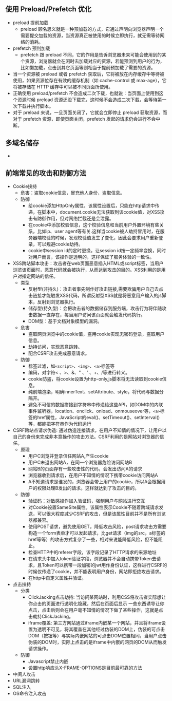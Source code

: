 ## 使用 Preload/Prefetch 优化
- preload 提前加载
  - preload 顾名思义就是一种预加载的方式，它通过声明向浏览器声明一个需要提交加载的资源，当资源真正被使用的时候立即执行，就无需等待网络的消耗。
- prefetch 预判加载
  - prefetch 跟 preload 不同，它的作用是告诉浏览器未来可能会使用到的某个资源，浏览器就会在闲时去加载对应的资源，若能预测到用户的行为，比如懒加载，点击到其它页面等则相当于提前预加载了需要的资源。
- 当一个资源被 preload 或者 prefetch 获取后，它将被放在内存缓存中等待被使用，如果资源位存在有效的缓存机制（如 cache-control 或 max-age），它将被存储在 HTTP 缓存中可以被不同页面所使用。
- 正确使用 preload/prefetch 不会造成二次下载，也就说：当页面上使用到这个资源时候 preload 资源还没下载完，这时候不会造成二次下载，会等待第一次下载并执行脚本。
- 对于 preload 来说，一旦页面关闭了，它就会立即停止 preload 获取资源，而对于 prefetch 资源，即使页面关闭，prefetch 发起的请求仍会进行不会中断。

## 多域名储存
- 

## 前端常见的攻击和防御方法
- Cookie挟持
  - 危害：盗取cookie信息，冒充他人身份，盗取信息。
  - 防御
    - 给cookie添加HttpOnly属性，该属性设置后，只能在http请求中传递，在脚本中，document.cookie无法获取到该cookie值，对XSS攻击有防御作用，但对网络拦截还是会泄露。
    - 在cookie中添加校验信息，这个校验信息和当前用户外置环境有些关系，比如ip、user agent等有关.这样当cookie被人劫持冒用时，在服务器端校验的时候，发现校验值发生了变化，因此会要求用户重新登录，可以规避cookie劫持。
    - cookie中session id的定时更换，让session id按一定频率变换，同时对用户而言，该操作是透明的，这样保证了服务体验的一致性。
- XSS跨站脚本攻击：攻击者在web页面恶意插入HTML或script标签，当用户浏览该页面时，恶意代码就会被执行，从而达到攻击的目的。XSS利用的是用户对指定网站的信任。
  - 类型
    - 反射型(非持久)：攻击者事先制作好攻击链接,需要欺骗用户自己去点击链接才能触发XSS代码，所谓反射型XSS就是将恶意用户输入的js脚本，反射到浏览器执行。
    - 储存型(持久型)：会把攻击者的数据储存到服务端，攻击行为将伴随攻击数据一直存在，每当用户访问该页面就会触发代码执行。
    - DOM型：基于文档对象模型的漏洞。
  - 危害
    - 盗取网页浏览中的cookie值，盗用cookie实现无密码登录，盗取用户信息。
    - 劫持访问，实现恶意跳转。
    - 配合CSRF攻击完成恶意请求。
  - 防御
    - 标签过滤，如`<script>`、`<img>`、`<a>`标签等
    - 编码，对字符< 、>、&、" 、' 、+、/等进行转义。
    - cookie防盗，将cookie设置为http-only,js脚本将无法读取到cookie信息。
    - 纯前端渲染，明确innerText、setAttribute、style，将代码与数据分隔开。
    - 避免不可信的数据拼接到字符串中传递给这些API，如DOM中的内联事件监听器，location、onclick、onload、onmouseover等，`<a>`标签的href属性，JavaScript的eval()、setTimeout()、setInterval()等，都能把字符串作为代码运行
- CSRF跨站点请求伪造: 通过伪造连接请求，在用户不知情的情况下，让用户以自己的身份来完成非本意操作的攻击方法。CSRF利用的是网站对浏览器的信任。
  - 原理
    - 用户C浏览并登录信任网站A,产生cookie
    - 用户C未退出网站A，在同一个浏览器危险访问网站B
    - 网站B的页面存有一些攻击性的代码，会发出访问A的请求
    - 浏览器收到请求后，在用户不知情的情况下携带cookie访问网站A
    - A不知道请求是谁发的，浏览器会带上用户的cookie，所以A会根据用户的权限处理B发出的请求。这样就达到了攻击的目的。
  - 防御
    - 验证码：对敏感操作加入验证码，强制用户与网站进行交互
    - 对Cookie设置SameSite属性。该属性表示Cookie不随着跨域请求发送，可以很大程度减少CSRF的攻击，但是该属性目前并不是所有浏览器都兼容。
    - 使用POST请求，避免使用GET，降低攻击风险，post请求攻击方需要构造一个form表单才可以发起请求，比get请求（img的src，a标签的href等等）的攻击方式复杂了一些，相对来说能降低风险，但不能阻止。
    - 检查HTTP中的referer字段，该字段记录了HTTP请求的来源地址
    - 在请求头中加入token验证字段，浏览器并不会自动携带Token去请求，且Token可以携带一段加密的jwt用作身份认证，这样进行CSRF的时候仅传递了cookie，并不能表明用户身份，网站即拒绝攻击请求。
    - 在http中自定义属性并验证。
- 点击挟持
  - 分类
    - ClickJacking点击劫持: 当访问某网站时，利用CSS将攻击者实际想让你点击的页面进行透明化隐藏，然后在页面后显示 一些东西诱导让你点击，点击后则会在用户毫不知情的情况下做了某些操作，这就是点击劫持ClickJacking。
    - iframe覆盖: 第三方网站通过iframe内嵌某一个网站，并且将iframe设置为透明不可见，将其覆盖在其他经过伪装的DOM上，伪装的可点击DOM（按钮等）与实际内嵌网站的可点击DOM位置相同，当用户点击伪装的DOM时，实际上点击的是iframe中内嵌的网页的DOM从而触发请求操作。
  - 防御
    - Javascript禁止内嵌
    - 设置http响应头X-FRAME-OPTIONS是目前最可靠的方法
- 中间人攻击
- URL漏洞跳转
- SQL注入
- OS命令注入攻击

